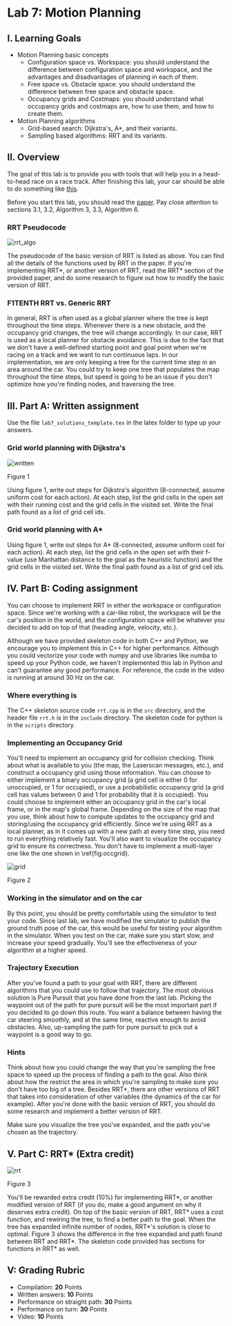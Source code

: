 # Lab 7: Motion Planning

## I. Learning Goals

- Motion Planning basic concepts
  * Configuration space vs. Workspace: you should understand the difference between configuration space and workspace, and the advantages and disadvantages of planning in each of them.
  * Free space vs. Obstacle space: you should understand the difference between free space and obstacle space.
  * Occupancy grids and Costmaps: you should understand what occupancy grids and costmaps are, how to use them, and how to create them.
- Motion Planning algorithms
  * Grid-based search: Dijkstra's, A*, and their variants.
  * Sampling based algorithms: RRT and its variants.

## II. Overview

The goal of this lab is to provide you with tools that will help you in a head-to-head race on a race track. After finishing this lab, your car should be able to do something like [this](https://www.youtube.com/watch?v=llHCRqwIllM).

Before you start this lab, you should read the [paper](https://arxiv.org/pdf/1105.1186.pdf). Pay close attention to sections 3.1, 3.2, Algorithm 3, 3.3, Algorithm 6.

### RRT Pseudocode

![rrt_algo](imgs/rrt_algo.png)

The pseudocode of the basic version of RRT is listed as above. You can find all the details of the functions used by RRT in the paper. If you're implementing RRT*, or another version of RRT, read the RRT* section of the provided paper, and do some research to figure out how to modify the basic version of RRT.

### F1TENTH RRT vs. Generic RRT

In general, RRT is often used as a global planner where the tree is kept throughout the time steps. Whenever there is a new obstacle, and the occupancy grid changes, the tree will change accordingly. In our case, RRT is used as a local planner for obstacle avoidance. This is due to the fact that we don't have a well-defined starting point and goal point when we're racing on a track and we want to run continuous laps. In our implementation, we are only keeping a tree for the current time step in an area around the car. You could try to keep one tree that populates the map throughout the time steps, but speed is going to be an issue if you don't optimize how you're finding nodes, and traversing the tree.

## III. Part A: Written assignment

Use the file `lab7_solutions_template.tex` in the latex folder to type up your answers.

### Grid world planning with Dijkstra's

![written](imgs/written.png)

Figure 1

Using figure 1, write out steps for Dijkstra's algorithm (8-connected, assume uniform cost for each action). At each step, list the grid cells in the open set with their running cost and the grid cells in the visited set. Write the final path found as a list of grid cell ids.

### Grid world planning with A*

Using figure 1, write out steps for A* (8-connected, assume uniform cost for each action). At each step, list the grid cells in the open set with their f-value (use Manhattan distance to the goal as the heuristic function) and the grid cells in the visited set. Write the final path found as a list of grid cell ids.

## IV. Part B: Coding assignment

You can choose to implement RRT in either the workspace or configuration space. Since we're working with a car-like robot, the workspace will be the car's position in the world, and the configuration space will be whatever you decided to add on top of that (heading angle, velocity, etc.).

Although we have provided skeleton code in both C++ and Python, we encourage you to implement this in C++ for higher performance. Although you could vectorize your code with numpy and use libraries like numba to speed up your Python code, we haven't implemented this lab in Python and can't guarantee any good performance. For reference, the code in the video is running at around 30 Hz on the car.

### Where everything is

The C++ skeleton source code `rrt.cpp` is in the `src` directory, and the header file `rrt.h` is in the `include` directory. The skeleton code for python is in the `scripts` directory.

### Implementing an Occupancy Grid

You'll need to implement an occupancy grid for collision checking. Think about what is available to you (the map, the Laserscan messages, etc.), and construct a occupancy grid using those information. You can choose to either implement a binary occupancy grid (a grid cell is either 0 for unoccupied, or 1 for occupied), or use a probabilistic occupancy grid (a grid cell has values between 0 and 1 for probability that it is occupied). You could choose to implement either an occupancy grid in the car's local frame, or in the map's global frame. Depending on the size of the map that you use, think about how to compute updates to the occupancy grid and storing/using the occupancy grid efficiently. Since we're using RRT as a local planner, as in it comes up with a new path at every time step, you need to run everything relatively fast.  You'll also want to visualize the occupancy grid to ensure its correctness. You don't have to implement a multi-layer one like the one shown in \ref{fig:occgrid}.

![grid](imgs/grid.png)


Figure 2

### Working in the simulator and on the car

By this point, you should be pretty comfortable using the simulator to test your code. Since last lab, we have modified the simulator to publish the ground truth pose of the car, this would be useful for testing your algorithm in the simulator. When you test on the car, make sure you start slow, and increase your speed gradually. You'll see the effectiveness of your algorithm at a higher speed.

### Trajectory Execution

After you've found a path to your goal with RRT, there are different algorithms that you could use to follow that trajectory. The most obvious solution is Pure Pursuit that you have done from the last lab. Picking the waypoint out of the path for pure pursuit will be the most important part if you decided to go down this route. You want a balance between having the car steering smoothly, and at the same time, reactive enough to avoid obstacles. Also, up-sampling the path for pure pursuit to pick out a waypoint is a good way to go.

### Hints

Think about how you could change the way that you're sampling the free space to speed up the process of finding a path to the goal. Also think about how the restrict the area in which you're sampling to make sure you don't have too big of a tree. Besides RRT*, there are other versions of RRT that takes into consideration of other variables (the dynamics of the car for example). After you're done with the basic version of RRT, you should do some research and implement a better version of RRT.

Make sure you visualize the tree you've expanded, and the path you've chosen as the trajectory.


## V. Part C: RRT* (Extra credit)

![rrt](imgs/rrt.png)

Figure 3

You'll be rewarded extra credit (10%) for implementing RRT*, or another modified version of RRT (if you do, make a good argument on why it deserves extra credit). On top of the basic version of RRT, RRT* uses a cost function, and rewiring the tree, to find a better path to the goal. When the tree has expanded infinite number of nodes, RRT*'s solution is close to optimal. Figure 3 shows the difference in the tree expanded and path found between RRT and RRT*. The skeleton code provided has sections for functions in RRT* as well.

## V: Grading Rubric
- Compilation: **20** Points
- Written answers: **10** Points
- Performance on straight path: **30** Points
- Performance on turn: **30** Points
- Video: **10** Points
